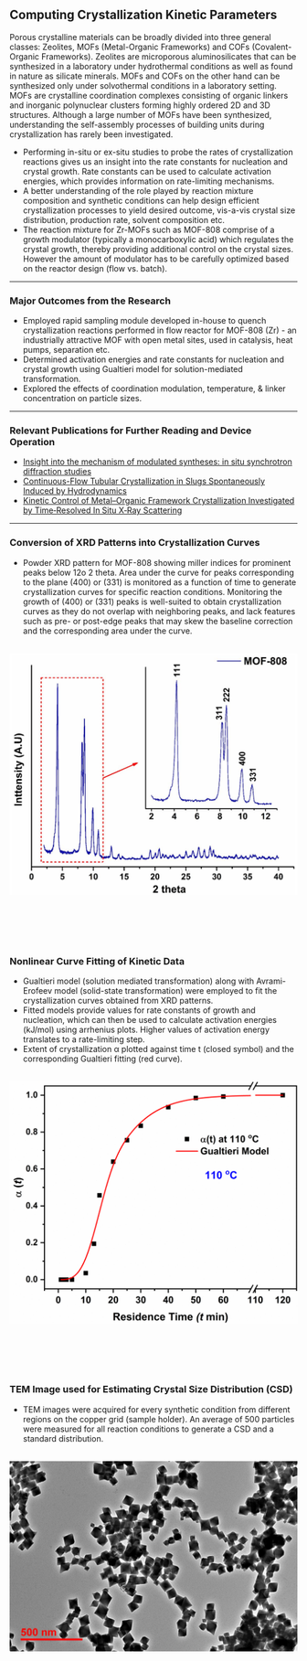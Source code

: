 ## Computing Crystallization Kinetic Parameters <br>
Porous crystalline materials can be broadly divided into three general classes: Zeolites, MOFs (Metal-Organic Frameworks) and COFs (Covalent-Organic Frameworks). Zeolites are microporous aluminosilicates that can be synthesized in a laboratory under hydrothermal conditions as well as found in nature as silicate minerals. MOFs and COFs on the other hand can be synthesized only under solvothermal conditions in a laboratory setting.<br>
MOFs are crystalline coordination complexes consisting of organic linkers and inorganic polynuclear clusters forming highly ordered 2D and 3D structures. Although a large number of MOFs have been synthesized, understanding the self-assembly processes of building units during crystallization has rarely been investigated.<br> 
  
- Performing in-situ or ex-situ studies to probe the rates of crystallization reactions gives us an insight into the rate constants for nucleation and crystal growth. Rate constants can be used to calculate activation energies, which provides information on rate-limiting mechanisms. <br>
- A better understanding of the role played by reaction mixture composition and synthetic conditions can help design efficient crystallization processes to yield desired outcome, vis-a-vis crystal size distribution, production rate, solvent composition etc. <br>
- The reaction mixture for Zr-MOFs such as MOF-808 comprise of a growth modulator (typically a monocarboxylic acid) which regulates the crystal growth, thereby providing additional control on the crystal sizes. However the amount of modulator has to be carefully optimized based on the reactor design (flow vs. batch).

---

### Major Outcomes from the Research <br>
- Employed rapid sampling module developed in-house to quench crystallization reactions performed in flow reactor for MOF-808 (Zr) - an industrially attractive MOF with open metal sites, used in catalysis, heat pumps, separation etc.<br>
- Determined activation energies and rate constants for nucleation and crystal growth using Gualtieri model for solution-mediated transformation. <br>
- Explored the effects of coordination modulation, temperature, & linker concentration on particle sizes. <br>

---

### Relevant Publications for Further Reading and Device Operation<br>
- [Insight into the mechanism of modulated syntheses: in situ synchrotron diffraction studies](https://doi.org/10.1039/C4CE01095G)
- [Continuous-Flow Tubular Crystallization in Slugs Spontaneously Induced by Hydrodynamics](https://pubs.acs.org/doi/10.1021/cg401715e)
- [Kinetic Control of Metal–Organic Framework Crystallization Investigated by Time‐Resolved In Situ X‐Ray Scattering](https://doi.org/10.1002/anie.201101757)

---

### Conversion of XRD Patterns into Crystallization Curves  <br>
- Powder XRD pattern for MOF-808 showing miller indices for prominent peaks below 12o 2 theta. Area under the curve for peaks corresponding to the plane (400) or (331) is monitored as a function of time to generate crystallization curves for specific reaction conditions. Monitoring the growth of (400) or (331) peaks is well-suited to obtain crystallization curves as they do not overlap with neighboring  peaks, and lack features such as pre- or post-edge peaks that may skew the baseline correction and the corresponding area under the curve.<br><br>
<img src="images/Cryst 3.JPG?raw=true"/>

<br><br>
---

### Nonlinear Curve Fitting of Kinetic Data <br>
- Gualtieri model (solution mediated transformation) along with Avrami-Erofeev model (solid-state transformation) were employed to fit the crystallization curves obtained from XRD patterns. 
- Fitted models provide values for rate constants of growth and nucleation, which can then be used to calculate activation energies (kJ/mol) using arrhenius plots. Higher values of activation energy translates to a rate-limiting step.<br>
- Extent of crystallization α plotted against time t (closed symbol) and the corresponding Gualtieri fitting (red curve).<br><br>
<img src="images/Cryst 1.gif?raw=true"/>

<br><br>
---

### TEM Image used for Estimating Crystal Size Distribution (CSD) <br>
- TEM images were acquired for every synthetic condition from different regions on the copper grid (sample holder). An average of 500 particles were measured for all reaction conditions to generate a CSD and a standard distribution.<br><br>
<img src="images/Cryst 4.JPG?raw=true"/>

<br><br>
---
